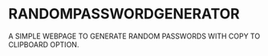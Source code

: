 # RANDOMPASSWORDGENERATOR
A SIMPLE WEBPAGE TO GENERATE RANDOM PASSWORDS WITH COPY TO CLIPBOARD OPTION.

